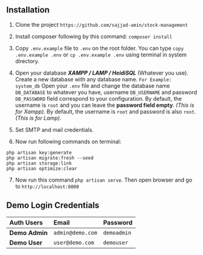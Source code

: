 ## Installation

1. Clone the project `https://github.com/sajjad-amin/stock-management`

2. Install composer following by this command: `composer install`

3. Copy `.env.example` file to `.env` on the root folder. You can type `copy .env.example .env` or `cp .env.example .env` using terminal in system directory.

4. Open your database ***XAMPP / LAMP / HeidiSQL*** (Whatever you use).
   Create a new database with any database name. `For Example:  system_db`
   Open your `.env` file and change the database name `DB_DATABASE` to whatever you have, username `DB_USERNAME` and password `DB_PASSWORD` field correspond to your configuration. By default, the username is `root` and you can leave the **password field empty**. *(This is for Xampp)*. By default, the username is `root` and password is also `root`. *(This is for Lamp)*.

5. Set SMTP and mail credentials.

6. Now run following commands on terminal:
```
php artisan key:generate
php artisan migrate:fresh --seed
php artisan storage:link
php artisan optimize:clear
```
7. Now run this command `php artisan serve`. Then open browser and go to `http://localhost:8000`

## Demo Login Credentials

| Auth Users     | Email            | Password    |
|:---------------|:-----------------|:------------|
| **Demo Admin** | `admin@demo.com` | `demoadmin` |
| **Demo User**  | `user@demo.com`  | `demouser`  |
